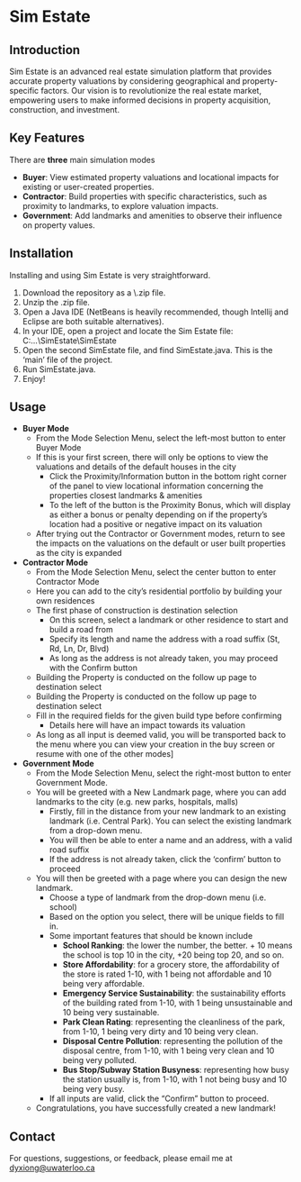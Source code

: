 # Sim Estate

## Introduction
Sim Estate is an advanced real estate simulation platform that provides accurate property valuations by considering geographical and property-specific factors. Our vision is to revolutionize the real estate market, empowering users to make informed decisions in property acquisition, construction, and investment.

## Key Features
There are **three** main simulation modes
- **Buyer**: View estimated property valuations and locational impacts for existing or user-created properties.
- **Contractor**: Build properties with specific characteristics, such as proximity to landmarks, to explore valuation impacts.
- **Government**: Add landmarks and amenities to observe their influence on property values.

## Installation
Installing and using Sim Estate is very straightforward.
1. Download the repository as a \\\.zip file.
2. Unzip the .zip file.
3. Open a Java IDE (NetBeans is heavily recommended, though Intellij and Eclipse are both suitable alternatives).
4. In your IDE, open a project and locate the Sim Estate file: C:\...\SimEstate\SimEstate
5. Open the second SimEstate file, and find SimEstate.java. This is the ‘main’ file of the project.
6. Run SimEstate.java.
7. Enjoy!

## Usage
- **Buyer Mode**
  - From the Mode Selection Menu, select the left-most button to enter Buyer Mode
  - If this is your first screen, there will only be options to view the valuations and details of the default houses in the city
    - Click the Proximity/Information button in the bottom right corner of the panel to view locational information concerning the properties closest landmarks & amenities
    - To the left of the button is the Proximity Bonus, which will display as either a bonus or penalty depending on if the property’s location had a positive or negative impact on its valuation
  - After trying out the Contractor or Government modes, return to see the impacts on the valuations on the default or user built properties as the city is expanded
- **Contractor Mode**
  - From the Mode Selection Menu, select the center button to enter Contractor Mode
  - Here you can add to the city’s residential portfolio by building your own residences
  - The first phase of construction is destination selection
    - On this screen, select a landmark or other residence to start and build a road from
    - Specify its length and name the address with a road suffix (St, Rd, Ln, Dr, Blvd)
    - As long as the address is not already taken, you may proceed with the Confirm button
  - Building the Property is conducted on the follow up page to destination select
  - Building the Property is conducted on the follow up page to destination select
  - Fill in the required fields for the given build type before confirming
    - Details here will have an impact towards its valuation
  - As long as all input is deemed valid, you will be transported back to the menu where you can view your creation in the buy screen or resume with one of the other modes]
- **Government Mode**
  - From the Mode Selection Menu, select the right-most button to enter Government Mode.
  - You will be greeted with a New Landmark page, where you can add landmarks to the city (e.g. new parks, hospitals, malls)
    - Firstly, fill in the distance from your new landmark to an existing landmark (i.e. Central Park). You can select the existing landmark from a drop-down menu.
    - You will then be able to enter a name and an address, with a valid road suffix
    - If the address is not already taken, click the ‘confirm’ button to proceed
  - You will then be greeted with a page where you can design the new landmark.
    - Choose a type of landmark from the drop-down menu (i.e. school)
    - Based on the option you select, there will be unique fields to fill in.
    - Some important features that should be known include
      - **School Ranking**: the lower the number, the better. + 10 means the school is top 10 in the city, +20 being top 20, and so on.
      - **Store Affordability**: for a grocery store, the affordability of the store is rated 1-10, with 1 being not affordable and 10 being very affordable.
      - **Emergency Service Sustainability**: the sustainability efforts of the building rated from 1-10, with 1 being unsustainable and 10 being very sustainable.
      - **Park Clean Rating**: representing the cleanliness of the park, from 1-10, 1 being very dirty and 10 being very clean.
      - **Disposal Centre Pollution**: representing the pollution of the disposal centre, from 1-10, with 1 being very clean and 10 being very polluted.
      - **Bus Stop/Subway Station Busyness**: representing how busy the station usually is, from 1-10, with 1 not being busy and 10 being very busy.
    - If all inputs are valid, click the “Confirm” button to proceed.
  - Congratulations, you have successfully created a new landmark!

## Contact
For questions, suggestions, or feedback, please email me at dyxiong@uwaterloo.ca
